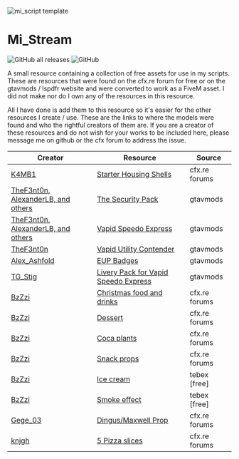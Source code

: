 ![mi_script template](https://github.com/user-attachments/assets/b728dfda-5089-4310-a53a-71106501efdb)
# Mi_Stream

![GitHub all releases](https://img.shields.io/github/downloads/Mesa-Indigo/mi_stream/total)
![GitHub](https://img.shields.io/github/license/Mesa-Indigo/mi_stream)

A small resource containing a collection of free assets for use in my scripts. These are resources that were found on the cfx.re forum for free or on the gtavmods / lspdfr website and were converted to work as a FiveM asset. I did not make nor do I own any of the resources in this resource. 

All I have done is add them to this resource so it's easier for the other resources I create / use. These are the links to where the models were found and who the rightful creators of them are. If you are a creator of these resources and do not wish for your works to be included here, please message me on github or the cfx forum to address the issue.

| Creator | Resource | Source |
| --- | --- | --- |
| [K4MB1](https://forum.cfx.re/u/k4mb1) | [Starter Housing Shells](https://forum.cfx.re/t/free-props-starter-shells-for-housing-scripts/4826922) | cfx.re forums |
| [TheF3nt0n, AlexanderLB, and others](https://www.gta5-mods.com/users/TheF3nt0n) | [The Security Pack](https://www.gta5-mods.com/vehicles/the-security-pack-add-on#comments_tab) | gtavmods |
| [TheF3nt0n, AlexanderLB, and others](https://www.gta5-mods.com/users/TheF3nt0n) | [Vapid Speedo Express](https://www.gta5-mods.com/vehicles/vapid-speedo-express-add-on-liveries) | gtavmods |
| [TheF3nt0n](https://www.gta5-mods.com/users/TheF3nt0n) | [Vapid Utility Contender](https://www.gta5-mods.com/vehicles/vapid-utility-contender-mapped-add-on-replace) | gtavmods |
| [Alex_Ashfold](https://www.lcpdfr.com/profile/218345-alex_ashfold/) | [EUP Badges](https://www.lcpdfr.com/downloads/gta5mods/misc/32225-eup-badges/) | gtavmods |
| [TG_Stig](https://www.gta5-mods.com/users/TG_Stig) | [Livery Pack for Vapid Speedo Express](https://www.gta5-mods.com/paintjobs/supplementary-livery-pack-for-speedo-express) | gtavmods |
| [BzZzi](https://forum.cfx.re/u/BzZzi) | [Christmas food and drinks](https://forum.cfx.re/t/addon-prop-christmas-food-and-drinks/4966710) | cfx.re forums |
| [BzZzi](https://forum.cfx.re/u/BzZzi) | [Dessert](https://forum.cfx.re/t/addon-prop-dessert/4953380) | cfx.re forums |
| [BzZzi](https://forum.cfx.re/u/BzZzi) | [Coca plants](https://forum.cfx.re/t/addon-props-coca-plants/4978753) | cfx.re forums |
| [BzZzi](https://forum.cfx.re/u/BzZzi) | [Snack props](https://forum.cfx.re/t/addon-free-snack-props/4910946) | cfx.re forums |
| [BzZzi](https://forum.cfx.re/u/BzZzi) | [Ice cream](https://bzzz.tebex.io/package/5377344) | tebex [free] |
| [BzZzi](https://forum.cfx.re/u/BzZzi) | [Smoke effect](https://bzzz.tebex.io/package/5207997) | tebex [free] |
| [Gege_03](https://forum.cfx.re/u/Gege_03) | [Dingus/Maxwell Prop](https://forum.cfx.re/t/free-dingus-prop/5017149) | cfx.re forums |
| [knjgh](https://forum.cfx.re/u/knjgh/summary) | [5 Pizza slices](https://forum.cfx.re/t/free-prop-5-pizza-slices/4952067) | cfx.re forums |
